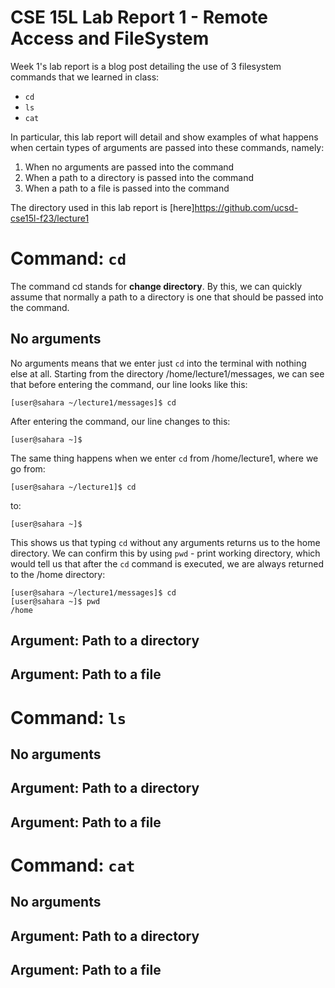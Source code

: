 # CSE 15L Lab Report 1 - Remote Access and FileSystem
Week 1's lab report is a blog post detailing the use of 3 filesystem commands that we learned in class:
- `cd`
- `ls`
- `cat`

In particular, this lab report will detail and show examples of what happens when certain types of arguments are passed into these commands, namely:
1. When no arguments are passed into the command
2. When a path to a directory is passed into the command
3. When a path to a file is passed into the command

The directory used in this lab report is [here]https://github.com/ucsd-cse15l-f23/lecture1

# Command: `cd`
The command cd stands for **change directory**. By this, we can quickly assume that normally a path to a directory is one that should be passed into the command.
## No arguments
No arguments means that we enter just `cd` into the terminal with nothing else at all.
Starting from the directory /home/lecture1/messages, we can see that before entering the command, our line looks like this:

```[user@sahara ~/lecture1/messages]$ cd```

After entering the command, our line changes to this:

```[user@sahara ~]$ ```

The same thing happens when we enter `cd` from /home/lecture1, where we go from: 

```[user@sahara ~/lecture1]$ cd```

to:

```[user@sahara ~]$ ```

This shows us that typing `cd` without any arguments returns us to the home directory. We can confirm this by using `pwd` - print working directory, which would tell us that after the `cd` command is executed, we are always returned to the /home directory:

```
[user@sahara ~/lecture1/messages]$ cd
[user@sahara ~]$ pwd
/home
```

## Argument: Path to a directory
## Argument: Path to a file
# Command: `ls`
## No arguments
## Argument: Path to a directory
## Argument: Path to a file
# Command: `cat`
## No arguments
## Argument: Path to a directory
## Argument: Path to a file
